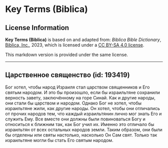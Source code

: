 # Key Terms (Biblica)

## License Information

**Key Terms (Biblica)** is based on and adapted from: _Biblica Bible Dictionary_, [Biblica, Inc.](https://www.biblica.com/), 2023, which is licensed under a [CC BY-SA 4.0 license](https://creativecommons.org/licenses/by-sa/4.0/legalcode.en).

This markdown version is provided under the same license.



--------------------------------

## Царственное священство (id: 193419)

Бог хотел, чтобы народ Израиля стал царством священников и Его святым народом. И это бы произошло, если бы израильтяне сохранили верность завету, заключённому на горе Синай. Как и другие народы, они стали бы царством и народом. Однако Бог не хотел, чтобы израильтяне жили, как другие народы. Он хотел, чтобы они отличались от прочих народов тем, что каждый израильтянин лично мог знать Его и служить Ему. Все вместе они должны были повиноваться Богу и относиться к ближним так, как Бог учил их. Именно это отличало бы израильтян от всех остальных народов земли. Таким образом, они были бы отделены или святы настолько, насколько Он Сам свят. Только так израильтяне могли бы стать Его святым народом.



